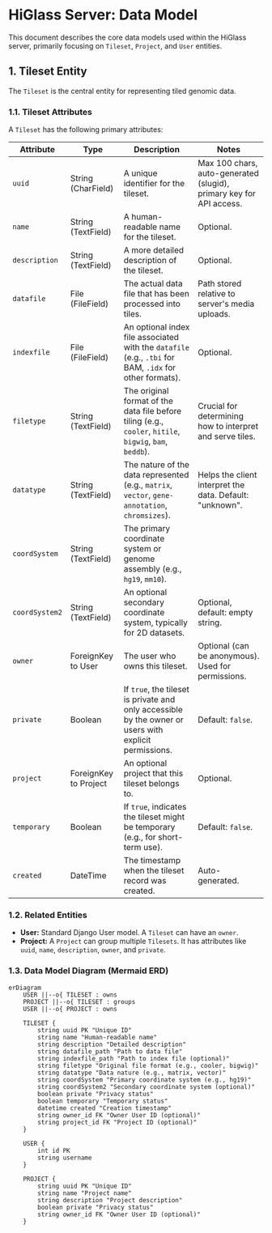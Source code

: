 # HiGlass Server: Data Model

This document describes the core data models used within the HiGlass server, primarily focusing on `Tileset`, `Project`, and `User` entities.

## 1. Tileset Entity

The `Tileset` is the central entity for representing tiled genomic data.

### 1.1. Tileset Attributes

A `Tileset` has the following primary attributes:

| Attribute       | Type                               | Description                                                                                                | Notes                                                                 |
|-----------------|------------------------------------|------------------------------------------------------------------------------------------------------------|-----------------------------------------------------------------------|
| `uuid`          | String (CharField)                 | A unique identifier for the tileset.                                                                       | Max 100 chars, auto-generated (slugid), primary key for API access.   |
| `name`          | String (TextField)                 | A human-readable name for the tileset.                                                                     | Optional.                                                             |
| `description`   | String (TextField)                 | A more detailed description of the tileset.                                                                | Optional.                                                             |
| `datafile`      | File (FileField)                   | The actual data file that has been processed into tiles.                                                   | Path stored relative to server's media uploads.                       |
| `indexfile`     | File (FileField)                   | An optional index file associated with the `datafile` (e.g., `.tbi` for BAM, `.idx` for other formats).      | Optional.                                                             |
| `filetype`      | String (TextField)                 | The original format of the data file before tiling (e.g., `cooler`, `hitile`, `bigwig`, `bam`, `beddb`).     | Crucial for determining how to interpret and serve tiles.             |
| `datatype`      | String (TextField)                 | The nature of the data represented (e.g., `matrix`, `vector`, `gene-annotation`, `chromsizes`).            | Helps the client interpret the data. Default: "unknown".              |
| `coordSystem`   | String (TextField)                 | The primary coordinate system or genome assembly (e.g., `hg19`, `mm10`).                                   |                                                                       |
| `coordSystem2`  | String (TextField)                 | An optional secondary coordinate system, typically for 2D datasets.                                        | Optional, default: empty string.                                      |
| `owner`         | ForeignKey to User                 | The user who owns this tileset.                                                                            | Optional (can be anonymous). Used for permissions.                    |
| `private`       | Boolean                            | If `true`, the tileset is private and only accessible by the owner or users with explicit permissions.     | Default: `false`.                                                     |
| `project`       | ForeignKey to Project              | An optional project that this tileset belongs to.                                                          | Optional.                                                             |
| `temporary`     | Boolean                            | If `true`, indicates the tileset might be temporary (e.g., for short-term use).                            | Default: `false`.                                                     |
| `created`       | DateTime                           | The timestamp when the tileset record was created.                                                         | Auto-generated.                                                       |

### 1.2. Related Entities

*   **User:** Standard Django User model. A `Tileset` can have an `owner`.
*   **Project:** A `Project` can group multiple `Tilesets`. It has attributes like `uuid`, `name`, `description`, `owner`, and `private`.

### 1.3. Data Model Diagram (Mermaid ERD)

```mermaid
erDiagram
    USER ||--o{ TILESET : owns
    PROJECT ||--o{ TILESET : groups
    USER ||--o{ PROJECT : owns

    TILESET {
        string uuid PK "Unique ID"
        string name "Human-readable name"
        string description "Detailed description"
        string datafile_path "Path to data file"
        string indexfile_path "Path to index file (optional)"
        string filetype "Original file format (e.g., cooler, bigwig)"
        string datatype "Data nature (e.g., matrix, vector)"
        string coordSystem "Primary coordinate system (e.g., hg19)"
        string coordSystem2 "Secondary coordinate system (optional)"
        boolean private "Privacy status"
        boolean temporary "Temporary status"
        datetime created "Creation timestamp"
        string owner_id FK "Owner User ID (optional)"
        string project_id FK "Project ID (optional)"
    }

    USER {
        int id PK
        string username
    }

    PROJECT {
        string uuid PK "Unique ID"
        string name "Project name"
        string description "Project description"
        boolean private "Privacy status"
        string owner_id FK "Owner User ID (optional)"
    }
```

